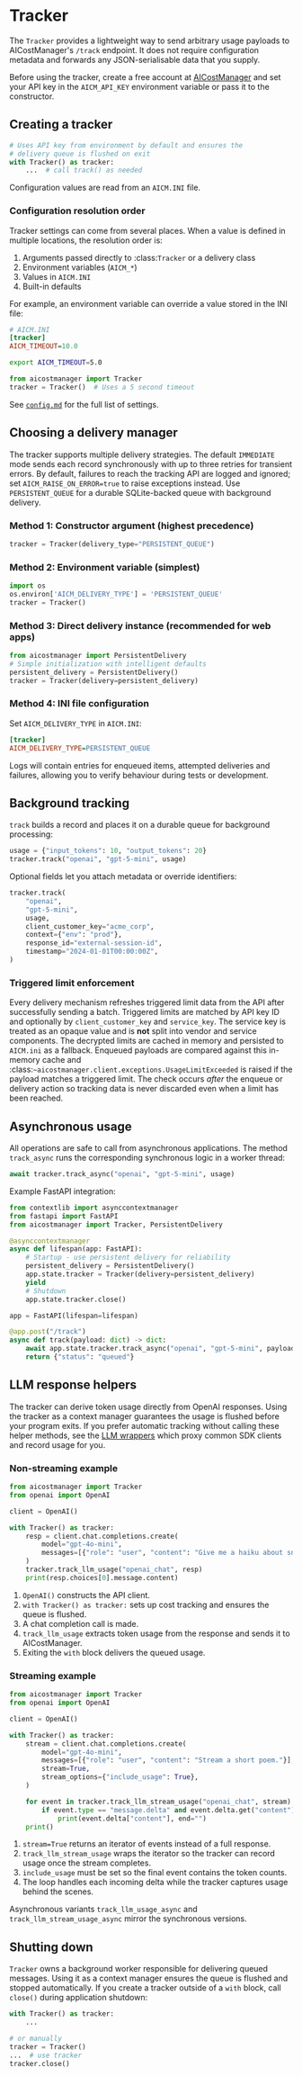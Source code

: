 # Tracker

The `Tracker` provides a lightweight way to send arbitrary usage payloads to
AICostManager's `/track` endpoint.  It does not require configuration metadata
and forwards any JSON-serialisable data that you supply.

Before using the tracker, create a free account at
[AICostManager](https://aicostmanager.com) and set your API key in the
`AICM_API_KEY` environment variable or pass it to the constructor.

## Creating a tracker

```python
# Uses API key from environment by default and ensures the
# delivery queue is flushed on exit
with Tracker() as tracker:
    ...  # call track() as needed
```

Configuration values are read from an ``AICM.INI`` file.

### Configuration resolution order

Tracker settings can come from several places. When a value is defined in
multiple locations, the resolution order is:

1. Arguments passed directly to :class:`Tracker` or a delivery class
2. Environment variables (``AICM_*``)
3. Values in ``AICM.INI``
4. Built-in defaults

For example, an environment variable can override a value stored in the INI
file:

```ini
# AICM.INI
[tracker]
AICM_TIMEOUT=10.0
```

```bash
export AICM_TIMEOUT=5.0
```

```python
from aicostmanager import Tracker
tracker = Tracker()  # Uses a 5 second timeout
```

See [`config.md`](config.md) for the full list of settings.

## Choosing a delivery manager

The tracker supports multiple delivery strategies. The default ``IMMEDIATE`` mode sends each record
synchronously with up to three retries for transient errors. By default, failures to reach the
tracking API are logged and ignored; set ``AICM_RAISE_ON_ERROR=true`` to raise exceptions instead. Use
``PERSISTENT_QUEUE`` for a durable SQLite-backed queue with background
delivery.

### Method 1: Constructor argument (highest precedence)
```python
tracker = Tracker(delivery_type="PERSISTENT_QUEUE")
```

### Method 2: Environment variable (simplest)
```python
import os
os.environ['AICM_DELIVERY_TYPE'] = 'PERSISTENT_QUEUE'
tracker = Tracker()
```

### Method 3: Direct delivery instance (recommended for web apps)
```python
from aicostmanager import PersistentDelivery
# Simple initialization with intelligent defaults
persistent_delivery = PersistentDelivery()
tracker = Tracker(delivery=persistent_delivery)
```

### Method 4: INI file configuration
Set ``AICM_DELIVERY_TYPE`` in ``AICM.INI``:
```ini
[tracker]
AICM_DELIVERY_TYPE=PERSISTENT_QUEUE
```

Logs will contain entries for enqueued items, attempted deliveries and
failures, allowing you to verify behaviour during tests or development.

## Background tracking

`track` builds a record and places it on a durable queue for background
processing:

```python
usage = {"input_tokens": 10, "output_tokens": 20}
tracker.track("openai", "gpt-5-mini", usage)
```

Optional fields let you attach metadata or override identifiers:

```python
tracker.track(
    "openai",
    "gpt-5-mini",
    usage,
    client_customer_key="acme_corp",
    context={"env": "prod"},
    response_id="external-session-id",
    timestamp="2024-01-01T00:00:00Z",
)
```

### Triggered limit enforcement

Every delivery mechanism refreshes triggered limit data from the API after
successfully sending a batch. Triggered limits are matched by API key ID and
optionally by ``client_customer_key`` and ``service_key``. The service key is
treated as an opaque value and is **not** split into vendor and service
components. The decrypted limits are cached in memory and persisted to
``AICM.ini`` as a fallback. Enqueued payloads are compared against this
in-memory cache and
:class:`~aicostmanager.client.exceptions.UsageLimitExceeded` is raised if the
payload matches a triggered limit. The check occurs *after* the enqueue or
delivery action so tracking data is never discarded even when a limit has been
reached.

## Asynchronous usage

All operations are safe to call from asynchronous applications.  The
method `track_async` runs the corresponding synchronous logic in a worker
thread:

```python
await tracker.track_async("openai", "gpt-5-mini", usage)
```

Example FastAPI integration:

```python
from contextlib import asynccontextmanager
from fastapi import FastAPI
from aicostmanager import Tracker, PersistentDelivery

@asynccontextmanager
async def lifespan(app: FastAPI):
    # Startup - use persistent delivery for reliability
    persistent_delivery = PersistentDelivery()
    app.state.tracker = Tracker(delivery=persistent_delivery)
    yield
    # Shutdown
    app.state.tracker.close()

app = FastAPI(lifespan=lifespan)

@app.post("/track")
async def track(payload: dict) -> dict:
    await app.state.tracker.track_async("openai", "gpt-5-mini", payload)
    return {"status": "queued"}
```

## LLM response helpers

The tracker can derive token usage directly from OpenAI responses. Using the
tracker as a context manager guarantees the usage is flushed before your
program exits. If you prefer automatic tracking without calling these helper
methods, see the [LLM wrappers](llm_wrappers.md) which proxy common SDK clients
and record usage for you.

### Non-streaming example

```python
from aicostmanager import Tracker
from openai import OpenAI

client = OpenAI()

with Tracker() as tracker:
    resp = client.chat.completions.create(
        model="gpt-4o-mini",
        messages=[{"role": "user", "content": "Give me a haiku about snow."}],
    )
    tracker.track_llm_usage("openai_chat", resp)
    print(resp.choices[0].message.content)
```

1. `OpenAI()` constructs the API client.
2. `with Tracker() as tracker:` sets up cost tracking and ensures the queue is
   flushed.
3. A chat completion call is made.
4. `track_llm_usage` extracts token usage from the response and sends it to
   AICostManager.
5. Exiting the `with` block delivers the queued usage.

### Streaming example

```python
from aicostmanager import Tracker
from openai import OpenAI

client = OpenAI()

with Tracker() as tracker:
    stream = client.chat.completions.create(
        model="gpt-4o-mini",
        messages=[{"role": "user", "content": "Stream a short poem."}],
        stream=True,
        stream_options={"include_usage": True},
    )

    for event in tracker.track_llm_stream_usage("openai_chat", stream):
        if event.type == "message.delta" and event.delta.get("content"):
            print(event.delta["content"], end="")
    print()
```

1. `stream=True` returns an iterator of events instead of a full response.
2. `track_llm_stream_usage` wraps the iterator so the tracker can record usage
   once the stream completes.
3. `include_usage` must be set so the final event contains the token counts.
4. The loop handles each incoming delta while the tracker captures usage behind
   the scenes.

Asynchronous variants ``track_llm_usage_async`` and
``track_llm_stream_usage_async`` mirror the synchronous versions.

## Shutting down

`Tracker` owns a background worker responsible for delivering queued
messages. Using it as a context manager ensures the queue is flushed and
stopped automatically.  If you create a tracker outside of a `with`
block, call `close()` during application shutdown:

```python
with Tracker() as tracker:
    ...

# or manually
tracker = Tracker()
...  # use tracker
tracker.close()
```

